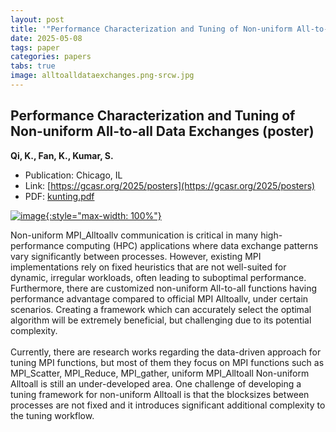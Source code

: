 ```yaml
---
layout: post
title: '"Performance Characterization and Tuning of Non-uniform All-to-all Data Exchanges (poster)"'
date: 2025-05-08
tags: paper
categories: papers
tabs: true
image: alltoalldataexchanges.png-srcw.jpg
---
```


## Performance Characterization and Tuning of Non-uniform All-to-all Data Exchanges (poster)
**Qi, K., Fan, K., Kumar, S.**
- Publication: Chicago, IL
- Link: [https://gcasr.org/2025/posters](https://gcasr.org/2025/posters)
- PDF: [kunting.pdf](/documents/kunting.pdf)


[![image](https://www.evl.uic.edu/output/originals/alltoalldataexchanges.png-srcw.jpg){:style="max-width: 100%"}](https://www.evl.uic.edu/output/originals/alltoalldataexchanges.png-srcw.jpg)

Non-uniform MPI_Alltoallv communication is critical in many high-performance computing (HPC) applications where data exchange patterns vary significantly between processes. However, existing MPI implementations rely on fixed heuristics that are not well-suited for dynamic, irregular workloads, often leading to suboptimal performance. Furthermore, there are customized non-uniform All-to-all functions having performance advantage compared to official MPI Alltoallv, under certain scenarios. Creating a framework which can accurately select the optimal algorithm will be extremely beneficial, but challenging due to its potential complexity.<br><br>
Currently, there are research works regarding the data-driven approach for tuning MPI functions, but most of them they focus on MPI functions such as MPI_Scatter, MPI_Reduce, MPI_gather, uniform MPI_Alltoall Non-uniform Alltoall is still an under-developed area. One challenge of developing a tuning framework for non-uniform Alltoall is that the blocksizes between processes are not fixed and it introduces significant additional complexity to the tuning workflow.